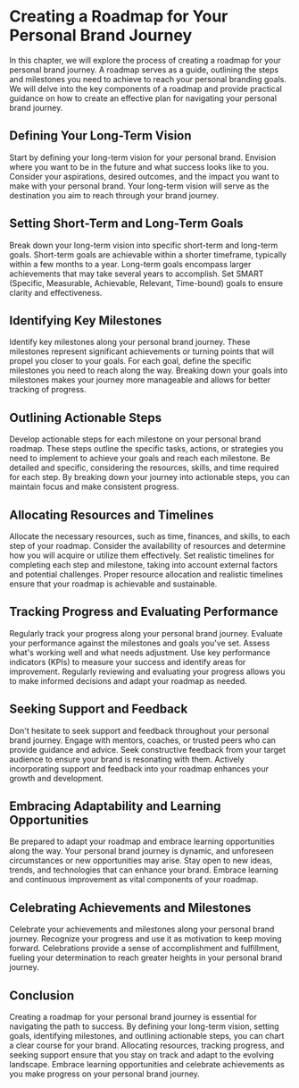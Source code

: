 # Creating a Roadmap for Your Personal Brand Journey

In this chapter, we will explore the process of creating a roadmap for your personal brand journey. A roadmap serves as a guide, outlining the steps and milestones you need to achieve to reach your personal branding goals. We will delve into the key components of a roadmap and provide practical guidance on how to create an effective plan for navigating your personal brand journey.

## Defining Your Long-Term Vision

Start by defining your long-term vision for your personal brand. Envision where you want to be in the future and what success looks like to you. Consider your aspirations, desired outcomes, and the impact you want to make with your personal brand. Your long-term vision will serve as the destination you aim to reach through your brand journey.

## Setting Short-Term and Long-Term Goals

Break down your long-term vision into specific short-term and long-term goals. Short-term goals are achievable within a shorter timeframe, typically within a few months to a year. Long-term goals encompass larger achievements that may take several years to accomplish. Set SMART (Specific, Measurable, Achievable, Relevant, Time-bound) goals to ensure clarity and effectiveness.

## Identifying Key Milestones

Identify key milestones along your personal brand journey. These milestones represent significant achievements or turning points that will propel you closer to your goals. For each goal, define the specific milestones you need to reach along the way. Breaking down your goals into milestones makes your journey more manageable and allows for better tracking of progress.

## Outlining Actionable Steps

Develop actionable steps for each milestone on your personal brand roadmap. These steps outline the specific tasks, actions, or strategies you need to implement to achieve your goals and reach each milestone. Be detailed and specific, considering the resources, skills, and time required for each step. By breaking down your journey into actionable steps, you can maintain focus and make consistent progress.

## Allocating Resources and Timelines

Allocate the necessary resources, such as time, finances, and skills, to each step of your roadmap. Consider the availability of resources and determine how you will acquire or utilize them effectively. Set realistic timelines for completing each step and milestone, taking into account external factors and potential challenges. Proper resource allocation and realistic timelines ensure that your roadmap is achievable and sustainable.

## Tracking Progress and Evaluating Performance

Regularly track your progress along your personal brand journey. Evaluate your performance against the milestones and goals you've set. Assess what's working well and what needs adjustment. Use key performance indicators (KPIs) to measure your success and identify areas for improvement. Regularly reviewing and evaluating your progress allows you to make informed decisions and adapt your roadmap as needed.

## Seeking Support and Feedback

Don't hesitate to seek support and feedback throughout your personal brand journey. Engage with mentors, coaches, or trusted peers who can provide guidance and advice. Seek constructive feedback from your target audience to ensure your brand is resonating with them. Actively incorporating support and feedback into your roadmap enhances your growth and development.

## Embracing Adaptability and Learning Opportunities

Be prepared to adapt your roadmap and embrace learning opportunities along the way. Your personal brand journey is dynamic, and unforeseen circumstances or new opportunities may arise. Stay open to new ideas, trends, and technologies that can enhance your brand. Embrace learning and continuous improvement as vital components of your roadmap.

## Celebrating Achievements and Milestones

Celebrate your achievements and milestones along your personal brand journey. Recognize your progress and use it as motivation to keep moving forward. Celebrations provide a sense of accomplishment and fulfillment, fueling your determination to reach greater heights in your personal brand journey.

## Conclusion

Creating a roadmap for your personal brand journey is essential for navigating the path to success. By defining your long-term vision, setting goals, identifying milestones, and outlining actionable steps, you can chart a clear course for your brand. Allocating resources, tracking progress, and seeking support ensure that you stay on track and adapt to the evolving landscape. Embrace learning opportunities and celebrate achievements as you make progress on your personal brand journey.
